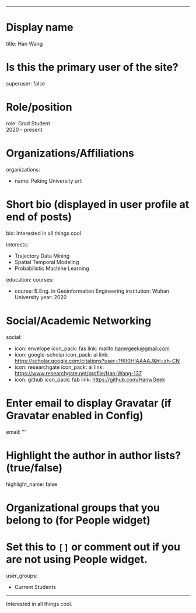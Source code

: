 
---
# Display name
title: Han Wang


# Is this the primary user of the site?
superuser: false

# Role/position
role: Grad Student<br>2020 - present</br>

# Organizations/Affiliations
organizations:
- name: Peking University
  url: 

# Short bio (displayed in user profile at end of posts)
bio: Interested in all things cool.

interests:
  - Trajectory Data Mining
  - Spatial Temporal Modeling
  - Probabilistic Machine Learning


education:
  courses:
  - course: B.Eng. in Geoinformation Engineering
    institution: Wuhan University
    year: 2020


# Social/Academic Networking
social:
  - icon: envelope
    icon_pack: fas
    link: mailto:hanwgeek@gmail.com
  - icon: google-scholar
    icon_pack: ai
    link: https://scholar.google.com/citations?user=1fKt0HIAAAAJ&hl=zh-CN
  - icon: researchgate
    icon_pack: ai
    link: https://www.researchgate.net/profile/Han-Wang-137
  - icon: github
    icon_pack: fab
    link: https://github.com/HanwGeek


# Enter email to display Gravatar (if Gravatar enabled in Config)
email: ""

# Highlight the author in author lists? (true/false)
highlight_name: false

# Organizational groups that you belong to (for People widget)
#   Set this to `[]` or comment out if you are not using People widget.
user_groups:
- Current Students
---
Interested in all things cool.
